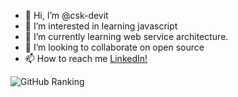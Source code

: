 - 👋 Hi, I’m @csk-devit
- 👀 I’m interested in learning javascript
- 🌱 I’m currently learning web service architecture.
- 💞️ I’m looking to collaborate on open source
- 📫 How to reach me [LinkedIn!](https://www.linkedin.com/in/sasikumar-chandrasekar)

<!---
csk-devit/csk-devit is a ✨ special ✨ repository because its `README.md` (this file) appears on your GitHub profile.
You can click the Preview link to take a look at your changes.
--->

![GitHub Ranking](https://github-readme-stats.vercel.app/api?username=csk-devit&show_icons=true)
